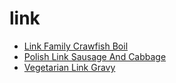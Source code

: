 # link

 * [Link Family Crawfish Boil](index/l/link-family-crawfish-boil-388389.json)
 * [Polish Link Sausage And Cabbage](index/p/polish-link-sausage-and-cabbage.json)
 * [Vegetarian Link Gravy](index/v/vegetarian-link-gravy.json)

